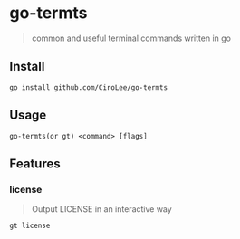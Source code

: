 # go-termts           
> common and useful terminal commands written in go

## Install
```shell
go install github.com/CiroLee/go-termts
```

## Usage 
```shell
go-termts(or gt) <command> [flags]
```

## Features     
### license     
> Output LICENSE in an interactive way 
```shell
gt license
```

